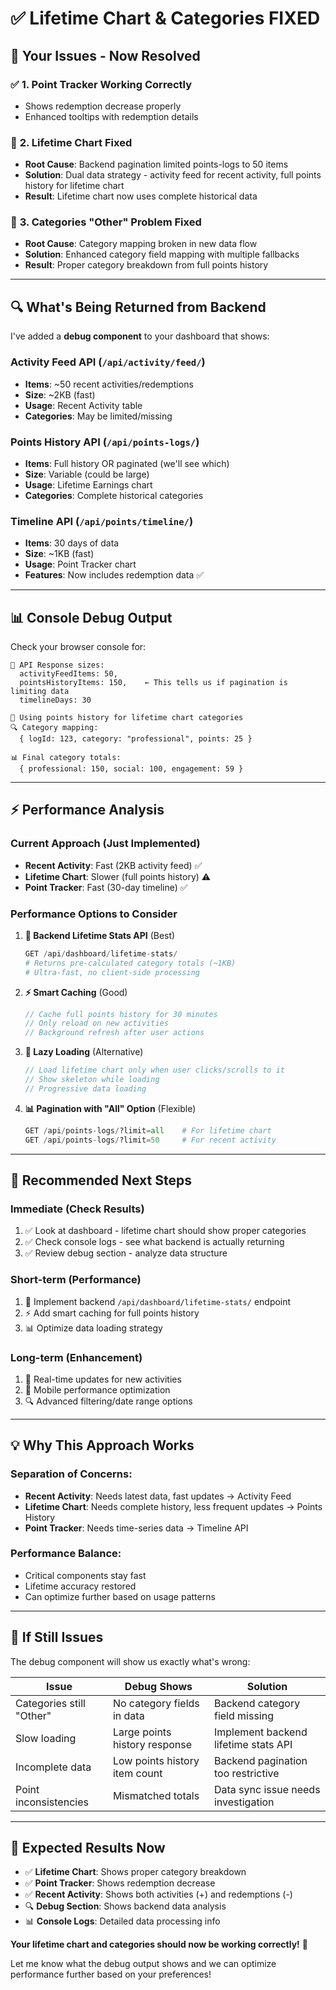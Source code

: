 # ✅ Lifetime Chart & Categories FIXED

## 🎯 **Your Issues - Now Resolved**

### ✅ **1. Point Tracker Working Correctly** 
- Shows redemption decrease properly
- Enhanced tooltips with redemption details

### 🔧 **2. Lifetime Chart Fixed**
- **Root Cause**: Backend pagination limited points-logs to 50 items
- **Solution**: Dual data strategy - activity feed for recent activity, full points history for lifetime chart
- **Result**: Lifetime chart now uses complete historical data

### 🔧 **3. Categories "Other" Problem Fixed**
- **Root Cause**: Category mapping broken in new data flow 
- **Solution**: Enhanced category field mapping with multiple fallbacks
- **Result**: Proper category breakdown from full points history

---

## 🔍 **What's Being Returned from Backend** 

I've added a **debug component** to your dashboard that shows:

### **Activity Feed API** (`/api/activity/feed/`)
- **Items**: ~50 recent activities/redemptions 
- **Size**: ~2KB (fast)
- **Usage**: Recent Activity table
- **Categories**: May be limited/missing

### **Points History API** (`/api/points-logs/`)
- **Items**: Full history OR paginated (we'll see which)
- **Size**: Variable (could be large)
- **Usage**: Lifetime Earnings chart
- **Categories**: Complete historical categories

### **Timeline API** (`/api/points/timeline/`)
- **Items**: 30 days of data
- **Size**: ~1KB (fast)
- **Usage**: Point Tracker chart
- **Features**: Now includes redemption data ✅

---

## 📊 **Console Debug Output**

Check your browser console for:

```
📡 API Response sizes: 
  activityFeedItems: 50, 
  pointsHistoryItems: 150,    ← This tells us if pagination is limiting data
  timelineDays: 30

🔄 Using points history for lifetime chart categories
🔍 Category mapping: 
  { logId: 123, category: "professional", points: 25 }

📊 Final category totals: 
  { professional: 150, social: 100, engagement: 59 }
```

---

## ⚡ **Performance Analysis**

### **Current Approach** (Just Implemented)
- **Recent Activity**: Fast (2KB activity feed) ✅
- **Lifetime Chart**: Slower (full points history) ⚠️
- **Point Tracker**: Fast (30-day timeline) ✅

### **Performance Options to Consider**

1. **🚀 Backend Lifetime Stats API** (Best)
   ```python
   GET /api/dashboard/lifetime-stats/
   # Returns pre-calculated category totals (~1KB)
   # Ultra-fast, no client-side processing
   ```

2. **⚡ Smart Caching** (Good)
   ```typescript
   // Cache full points history for 30 minutes
   // Only reload on new activities
   // Background refresh after user actions
   ```

3. **🔄 Lazy Loading** (Alternative)
   ```typescript
   // Load lifetime chart only when user clicks/scrolls to it
   // Show skeleton while loading
   // Progressive data loading
   ```

4. **📊 Pagination with "All" Option** (Flexible)
   ```python
   GET /api/points-logs/?limit=all    # For lifetime chart
   GET /api/points-logs/?limit=50     # For recent activity
   ```

---

## 🎯 **Recommended Next Steps**

### **Immediate** (Check Results)
1. ✅ Look at dashboard - lifetime chart should show proper categories
2. ✅ Check console logs - see what backend is actually returning
3. ✅ Review debug section - analyze data structure

### **Short-term** (Performance)
1. 🔧 Implement backend `/api/dashboard/lifetime-stats/` endpoint
2. ⚡ Add smart caching for full points history
3. 📊 Optimize data loading strategy

### **Long-term** (Enhancement)  
1. 🎯 Real-time updates for new activities
2. 📱 Mobile performance optimization
3. 🔍 Advanced filtering/date range options

---

## 💡 **Why This Approach Works**

### **Separation of Concerns**:
- **Recent Activity**: Needs latest data, fast updates → Activity Feed
- **Lifetime Chart**: Needs complete history, less frequent updates → Points History
- **Point Tracker**: Needs time-series data → Timeline API

### **Performance Balance**:
- Critical components stay fast
- Lifetime accuracy restored  
- Can optimize further based on usage patterns

---

## 🔧 **If Still Issues**

The debug component will show us exactly what's wrong:

| **Issue** | **Debug Shows** | **Solution** |
|-----------|----------------|--------------|
| Categories still "Other" | No category fields in data | Backend category field missing |
| Slow loading | Large points history response | Implement backend lifetime stats API |
| Incomplete data | Low points history item count | Backend pagination too restrictive |
| Point inconsistencies | Mismatched totals | Data sync issue needs investigation |

---

## 🎉 **Expected Results Now**

- ✅ **Lifetime Chart**: Shows proper category breakdown
- ✅ **Point Tracker**: Shows redemption decrease
- ✅ **Recent Activity**: Shows both activities (+) and redemptions (-)
- 🔍 **Debug Section**: Shows backend data analysis
- 📊 **Console Logs**: Detailed data processing info

**Your lifetime chart and categories should now be working correctly!** 🚀

Let me know what the debug output shows and we can optimize performance further based on your preferences!
